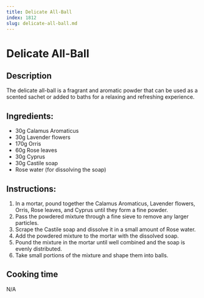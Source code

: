```yaml
---
title: Delicate All-Ball
index: 1812
slug: delicate-all-ball.md
---
```


# Delicate All-Ball

## Description
The delicate all-ball is a fragrant and aromatic powder that can be used as a scented sachet or added to baths for a relaxing and refreshing experience.

## Ingredients:
- 30g Calamus Aromaticus
- 30g Lavender flowers
- 170g Orris
- 60g Rose leaves
- 30g Cyprus
- 30g Castile soap
- Rose water (for dissolving the soap)

## Instructions:
1. In a mortar, pound together the Calamus Aromaticus, Lavender flowers, Orris, Rose leaves, and Cyprus until they form a fine powder.
2. Pass the powdered mixture through a fine sieve to remove any larger particles.
3. Scrape the Castile soap and dissolve it in a small amount of Rose water.
4. Add the powdered mixture to the mortar with the dissolved soap.
5. Pound the mixture in the mortar until well combined and the soap is evenly distributed.
6. Take small portions of the mixture and shape them into balls.

## Cooking time
N/A
